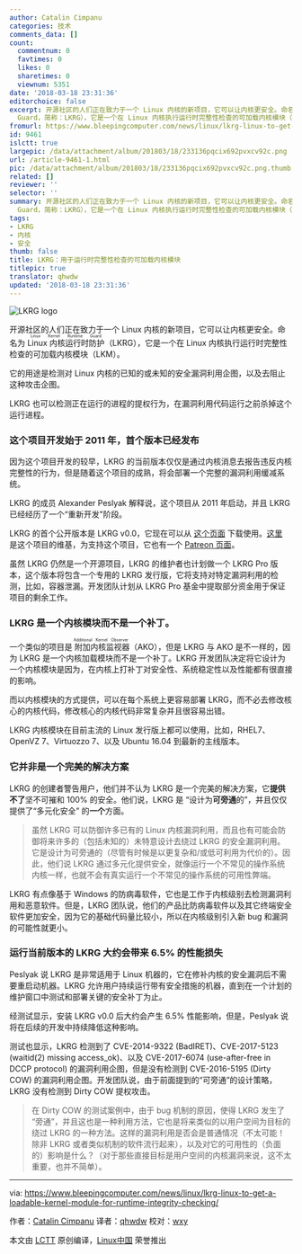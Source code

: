 ```yaml
---
author: Catalin Cimpanu
categories: 技术
comments_data: []
count:
  commentnum: 0
  favtimes: 0
  likes: 0
  sharetimes: 0
  viewnum: 5351
date: '2018-03-18 23:31:36'
editorchoice: false
excerpt: 开源社区的人们正在致力于一个 Linux 内核的新项目，它可以让内核更安全。命名为 Linux 内核运行时防护（Linux Kernel Runtime
  Guard，简称：LKRG），它是一个在 Linux 内核执行运行时完整性检查的可加载内核模块（LKM）。
fromurl: https://www.bleepingcomputer.com/news/linux/lkrg-linux-to-get-a-loadable-kernel-module-for-runtime-integrity-checking/
id: 9461
islctt: true
largepic: /data/attachment/album/201803/18/233136pqcix692pvxcv92c.png
url: /article-9461-1.html
pic: /data/attachment/album/201803/18/233136pqcix692pvxcv92c.png.thumb.jpg
related: []
reviewer: ''
selector: ''
summary: 开源社区的人们正在致力于一个 Linux 内核的新项目，它可以让内核更安全。命名为 Linux 内核运行时防护（Linux Kernel Runtime
  Guard，简称：LKRG），它是一个在 Linux 内核执行运行时完整性检查的可加载内核模块（LKM）。
tags:
- LKRG
- 内核
- 安全
thumb: false
title: LKRG：用于运行时完整性检查的可加载内核模块
titlepic: true
translator: qhwdw
updated: '2018-03-18 23:31:36'
---
```


![LKRG logo](/data/attachment/album/201803/18/233136pqcix692pvxcv92c.png)


开源社区的人们正在致力于一个 Linux 内核的新项目，它可以让内核更安全。命名为 <ruby> Linux 内核运行时防护 <rp>  （ </rp> <rt>  Linux Kernel Runtime Guard </rt> <rp>  ） </rp></ruby>（LKRG），它是一个在 Linux 内核执行运行时完整性检查的可加载内核模块（LKM）。


它的用途是检测对 Linux 内核的已知的或未知的安全漏洞利用企图，以及去阻止这种攻击企图。


LKRG 也可以检测正在运行的进程的提权行为，在漏洞利用代码运行之前杀掉这个运行进程。


### 这个项目开发始于 2011 年，首个版本已经发布


因为这个项目开发的较早，LKRG 的当前版本仅仅是通过内核消息去报告违反内核完整性的行为，但是随着这个项目的成熟，将会部署一个完整的漏洞利用缓减系统。


LKRG 的成员 Alexander Peslyak 解释说，这个项目从 2011 年启动，并且 LKRG 已经经历了一个“重新开发"阶段。


LKRG 的首个公开版本是 LKRG v0.0，它现在可以从 [这个页面](http://www.openwall.com/lkrg/) 下载使用。[这里](http://openwall.info/wiki/p_lkrg/Main) 是这个项目的维基，为支持这个项目，它也有一个 [Patreon 页面](https://www.patreon.com/p_lkrg)。


虽然 LKRG 仍然是一个开源项目，LKRG 的维护者也计划做一个 LKRG Pro 版本，这个版本将包含一个专用的 LKRG 发行版，它将支持对特定漏洞利用的检测，比如，容器泄漏。开发团队计划从 LKRG Pro 基金中提取部分资金用于保证项目的剩余工作。


### LKRG 是一个内核模块而不是一个补丁。


一个类似的项目是<ruby> 附加内核监视器 <rt>  Additional Kernel Observer </rt></ruby>（AKO），但是 LKRG 与 AKO 是不一样的，因为 LKRG 是一个内核加载模块而不是一个补丁。LKRG 开发团队决定将它设计为一个内核模块是因为，在内核上打补丁对安全性、系统稳定性以及性能都有很直接的影响。


而以内核模块的方式提供，可以在每个系统上更容易部署 LKRG，而不必去修改核心的内核代码，修改核心的内核代码非常复杂并且很容易出错。


LKRG 内核模块在目前主流的 Linux 发行版上都可以使用，比如，RHEL7、OpenVZ 7、Virtuozzo 7、以及 Ubuntu 16.04 到最新的主线版本。


### 它并非是一个完美的解决方案


LKRG 的创建者警告用户，他们并不认为 LKRG 是一个完美的解决方案，它**提供不了**坚不可摧和 100% 的安全。他们说，LKRG 是 “设计为**可旁通**的”，并且仅仅提供了“多元化安全” 的**一个**方面。



> 
> 虽然 LKRG 可以防御许多已有的 Linux 内核漏洞利用，而且也有可能会防御将来许多的（包括未知的）未特意设计去绕过 LKRG 的安全漏洞利用。它是设计为可旁通的（尽管有时候是以更复杂和/或低可利用为代价的）。因此，他们说 LKRG 通过多元化提供安全，就像运行一个不常见的操作系统内核一样，也就不会有真实运行一个不常见的操作系统的可用性弊端。
> 
> 
> 


LKRG 有点像基于 Windows 的防病毒软件，它也是工作于内核级别去检测漏洞利用和恶意软件。但是，LKRG 团队说，他们的产品比防病毒软件以及其它终端安全软件更加安全，因为它的基础代码量比较小，所以在内核级别引入新 bug 和漏洞的可能性就更小。


### 运行当前版本的 LKRG 大约会带来 6.5% 的性能损失


Peslyak 说 LKRG 是非常适用于 Linux 机器的，它在修补内核的安全漏洞后不需要重启动机器。LKRG 允许用户持续运行带有安全措施的机器，直到在一个计划的维护窗口中测试和部署关键的安全补丁为止。


经测试显示，安装 LKRG v0.0 后大约会产生 6.5% 性能影响，但是，Peslyak 说将在后续的开发中持续降低这种影响。


测试也显示，LKRG 检测到了 CVE-2014-9322 (BadIRET)、CVE-2017-5123 (waitid(2) missing access\_ok)、以及 CVE-2017-6074 (use-after-free in DCCP protocol) 的漏洞利用企图，但是没有检测到 CVE-2016-5195 (Dirty COW) 的漏洞利用企图。开发团队说，由于前面提到的“可旁通”的设计策略，LKRG 没有检测到 Dirty COW 提权攻击。



> 
> 在 Dirty COW 的测试案例中，由于 bug 机制的原因，使得 LKRG 发生了 “旁通”，并且这也是一种利用方法，它也是将来类似的以用户空间为目标的绕过 LKRG 的一种方法。这样的漏洞利用是否会是普通情况（不太可能！除非 LKRG 或者类似机制的软件流行起来），以及对它的可用性的（负面的）影响是什么？（对于那些直接目标是用户空间的内核漏洞来说，这不太重要，也并不简单）。
> 
> 
> 




---


via: <https://www.bleepingcomputer.com/news/linux/lkrg-linux-to-get-a-loadable-kernel-module-for-runtime-integrity-checking/>


作者：[Catalin Cimpanu](https://www.bleepingcomputer.com/author/catalin-cimpanu/) 译者：[qhwdw](https://github.com/qhwdw) 校对：[wxy](https://github.com/wxy)


本文由 [LCTT](https://github.com/LCTT/TranslateProject) 原创编译，[Linux中国](https://linux.cn/) 荣誉推出
